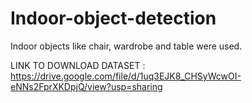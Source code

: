 # Indoor-object-detection
Indoor objects like chair, wardrobe and table were used.




LINK TO DOWNLOAD DATASET : https://drive.google.com/file/d/1uq3EJK8_CHSyWcwOI-eNNs2FprXKDpjQ/view?usp=sharing

